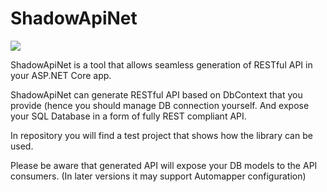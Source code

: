 # ShadowApiNet

![](https://github.com/n-smir/shadow-api-net/workflows/Build%20%26%20test/badge.svg?branch=master)

ShadowApiNet is a tool that allows seamless generation of RESTful API in your ASP.NET Core app.

ShadowApiNet can generate RESTful API based on DbContext that you provide (hence you should manage DB connection yourself. 
And expose your SQL Database in a form of fully REST compliant API. 

In repository you will find a test project that shows how the library can be used.

Please be aware that generated API will expose your DB models to the API consumers. (In later versions it may support Automapper configuration)
